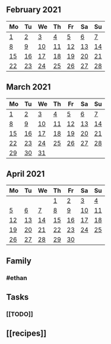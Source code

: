 ##
<!--LupinCalendarBegins--><div class="logseq-tools-calendar"><h2>February 2021</h2><table><thead><tr><th>Mo</th><th>Tu</th><th>We</th><th>Th</th><th>Fr</th><th>Sa</th><th>Su</th></tr></thead><tbody><tr><td><a data-ref="Feb 1st, 2021" href="#/page/Feb 1st, 2021" class="page-ref outofmonth">1</a></td><td><a data-ref="Feb 2nd, 2021" href="#/page/Feb 2nd, 2021" class="page-ref outofmonth">2</a></td><td><a data-ref="Feb 3rd, 2021" href="#/page/Feb 3rd, 2021" class="page-ref outofmonth">3</a></td><td><a data-ref="Feb 4th, 2021" href="#/page/Feb 4th, 2021" class="page-ref outofmonth">4</a></td><td><a data-ref="Feb 5th, 2021" href="#/page/Feb 5th, 2021" class="page-ref outofmonth">5</a></td><td><a data-ref="Feb 6th, 2021" href="#/page/Feb 6th, 2021" class="page-ref outofmonth">6</a></td><td><a data-ref="Feb 7th, 2021" href="#/page/Feb 7th, 2021" class="page-ref outofmonth">7</a></td></tr><tr><td><a data-ref="Feb 8th, 2021" href="#/page/Feb 8th, 2021" class="page-ref outofmonthpage-ref page-exists outofmonth">8</a></td><td><a data-ref="Feb 9th, 2021" href="#/page/Feb 9th, 2021" class="page-ref outofmonth">9</a></td><td><a data-ref="Feb 10th, 2021" href="#/page/Feb 10th, 2021" class="page-ref outofmonth">10</a></td><td><a data-ref="Feb 11th, 2021" href="#/page/Feb 11th, 2021" class="page-ref outofmonth">11</a></td><td><a data-ref="Feb 12th, 2021" href="#/page/Feb 12th, 2021" class="page-ref outofmonth">12</a></td><td><a data-ref="Feb 13th, 2021" href="#/page/Feb 13th, 2021" class="page-ref outofmonth">13</a></td><td><a data-ref="Feb 14th, 2021" href="#/page/Feb 14th, 2021" class="page-ref outofmonthpage-ref page-exists outofmonth">14</a></td></tr><tr><td><a data-ref="Feb 15th, 2021" href="#/page/Feb 15th, 2021" class="page-ref outofmonthpage-ref page-exists outofmonthpage-ref page-exists outofmonth">15</a></td><td><a data-ref="Feb 16th, 2021" href="#/page/Feb 16th, 2021" class="page-ref outofmonthpage-ref page-exists outofmonthpage-ref page-exists outofmonthpage-ref page-exists outofmonth">16</a></td><td><a data-ref="Feb 17th, 2021" href="#/page/Feb 17th, 2021" class="page-ref outofmonthpage-ref page-exists outofmonthpage-ref page-exists outofmonthpage-ref page-exists outofmonthpage-ref page-exists outofmonth">17</a></td><td><a data-ref="Feb 18th, 2021" href="#/page/Feb 18th, 2021" class="page-ref outofmonthpage-ref page-exists outofmonthpage-ref page-exists outofmonthpage-ref page-exists outofmonthpage-ref page-exists outofmonthpage-ref page-exists outofmonth">18</a></td><td><a data-ref="Feb 19th, 2021" href="#/page/Feb 19th, 2021" class="page-ref outofmonthpage-ref page-exists outofmonthpage-ref page-exists outofmonthpage-ref page-exists outofmonthpage-ref page-exists outofmonthpage-ref page-exists outofmonthpage-ref page-exists outofmonth">19</a></td><td><a data-ref="Feb 20th, 2021" href="#/page/Feb 20th, 2021" class="page-ref outofmonthpage-ref page-exists outofmonthpage-ref page-exists outofmonthpage-ref page-exists outofmonthpage-ref page-exists outofmonthpage-ref page-exists outofmonthpage-ref page-exists outofmonthpage-ref page-exists outofmonth">20</a></td><td><a data-ref="Feb 21st, 2021" href="#/page/Feb 21st, 2021" class="page-ref outofmonthpage-ref page-exists outofmonthpage-ref page-exists outofmonthpage-ref page-exists outofmonthpage-ref page-exists outofmonthpage-ref page-exists outofmonthpage-ref page-exists outofmonthpage-ref page-exists outofmonthpage-ref page-exists outofmonth">21</a></td></tr><tr><td><a data-ref="Feb 22nd, 2021" href="#/page/Feb 22nd, 2021" class="page-ref outofmonthpage-ref page-exists outofmonthpage-ref page-exists outofmonthpage-ref page-exists outofmonthpage-ref page-exists outofmonthpage-ref page-exists outofmonthpage-ref page-exists outofmonthpage-ref page-exists outofmonthpage-ref page-exists outofmonthpage-ref page-exists outofmonth">22</a></td><td><a data-ref="Feb 23rd, 2021" href="#/page/Feb 23rd, 2021" class="page-ref outofmonthpage-ref page-exists outofmonthpage-ref page-exists outofmonthpage-ref page-exists outofmonthpage-ref page-exists outofmonthpage-ref page-exists outofmonthpage-ref page-exists outofmonthpage-ref page-exists outofmonthpage-ref page-exists outofmonthpage-ref page-exists outofmonthpage-ref page-exists outofmonth">23</a></td><td><a data-ref="Feb 24th, 2021" href="#/page/Feb 24th, 2021" class="page-ref outofmonthpage-ref page-exists outofmonthpage-ref page-exists outofmonthpage-ref page-exists outofmonthpage-ref page-exists outofmonthpage-ref page-exists outofmonthpage-ref page-exists outofmonthpage-ref page-exists outofmonthpage-ref page-exists outofmonthpage-ref page-exists outofmonthpage-ref page-exists outofmonthpage-ref page-exists outofmonth">24</a></td><td><a data-ref="Feb 25th, 2021" href="#/page/Feb 25th, 2021" class="page-ref outofmonthpage-ref page-exists outofmonthpage-ref page-exists outofmonthpage-ref page-exists outofmonthpage-ref page-exists outofmonthpage-ref page-exists outofmonthpage-ref page-exists outofmonthpage-ref page-exists outofmonthpage-ref page-exists outofmonthpage-ref page-exists outofmonthpage-ref page-exists outofmonthpage-ref page-exists outofmonthpage-ref page-exists outofmonth">25</a></td><td><a data-ref="Feb 26th, 2021" href="#/page/Feb 26th, 2021" class="page-ref outofmonthpage-ref page-exists outofmonthpage-ref page-exists outofmonthpage-ref page-exists outofmonthpage-ref page-exists outofmonthpage-ref page-exists outofmonthpage-ref page-exists outofmonthpage-ref page-exists outofmonthpage-ref page-exists outofmonthpage-ref page-exists outofmonthpage-ref page-exists outofmonthpage-ref page-exists outofmonthpage-ref page-exists outofmonthpage-ref page-exists outofmonth">26</a></td><td><a data-ref="Feb 27th, 2021" href="#/page/Feb 27th, 2021" class="page-ref outofmonth">27</a></td><td><a data-ref="Feb 28th, 2021" href="#/page/Feb 28th, 2021" class="page-ref outofmonthpage-ref page-exists outofmonth">28</a></td></tr></tbody></table></div><!--LupinCalendarEnds-->
##
<!--LupinCalendarBegins--><div class="logseq-tools-calendar"><h2>March 2021</h2><table><thead><tr><th>Mo</th><th>Tu</th><th>We</th><th>Th</th><th>Fr</th><th>Sa</th><th>Su</th></tr></thead><tbody><tr><td><a data-ref="Mar 1st, 2021" href="#/page/Mar 1st, 2021" class="page-ref today">1</a></td><td><a data-ref="Mar 2nd, 2021" href="#/page/Mar 2nd, 2021" class="page-ref">2</a></td><td><a data-ref="Mar 3rd, 2021" href="#/page/Mar 3rd, 2021" class="page-ref">3</a></td><td><a data-ref="Mar 4th, 2021" href="#/page/Mar 4th, 2021" class="page-ref">4</a></td><td><a data-ref="Mar 5th, 2021" href="#/page/Mar 5th, 2021" class="page-ref">5</a></td><td><a data-ref="Mar 6th, 2021" href="#/page/Mar 6th, 2021" class="page-ref">6</a></td><td><a data-ref="Mar 7th, 2021" href="#/page/Mar 7th, 2021" class="page-ref">7</a></td></tr><tr><td><a data-ref="Mar 8th, 2021" href="#/page/Mar 8th, 2021" class="page-ref">8</a></td><td><a data-ref="Mar 9th, 2021" href="#/page/Mar 9th, 2021" class="page-ref">9</a></td><td><a data-ref="Mar 10th, 2021" href="#/page/Mar 10th, 2021" class="page-ref">10</a></td><td><a data-ref="Mar 11th, 2021" href="#/page/Mar 11th, 2021" class="page-ref">11</a></td><td><a data-ref="Mar 12th, 2021" href="#/page/Mar 12th, 2021" class="page-ref">12</a></td><td><a data-ref="Mar 13th, 2021" href="#/page/Mar 13th, 2021" class="page-ref">13</a></td><td><a data-ref="Mar 14th, 2021" href="#/page/Mar 14th, 2021" class="page-ref">14</a></td></tr><tr><td><a data-ref="Mar 15th, 2021" href="#/page/Mar 15th, 2021" class="page-ref">15</a></td><td><a data-ref="Mar 16th, 2021" href="#/page/Mar 16th, 2021" class="page-ref">16</a></td><td><a data-ref="Mar 17th, 2021" href="#/page/Mar 17th, 2021" class="page-ref">17</a></td><td><a data-ref="Mar 18th, 2021" href="#/page/Mar 18th, 2021" class="page-ref">18</a></td><td><a data-ref="Mar 19th, 2021" href="#/page/Mar 19th, 2021" class="page-ref">19</a></td><td><a data-ref="Mar 20th, 2021" href="#/page/Mar 20th, 2021" class="page-ref">20</a></td><td><a data-ref="Mar 21st, 2021" href="#/page/Mar 21st, 2021" class="page-ref">21</a></td></tr><tr><td><a data-ref="Mar 22nd, 2021" href="#/page/Mar 22nd, 2021" class="page-ref">22</a></td><td><a data-ref="Mar 23rd, 2021" href="#/page/Mar 23rd, 2021" class="page-ref">23</a></td><td><a data-ref="Mar 24th, 2021" href="#/page/Mar 24th, 2021" class="page-ref">24</a></td><td><a data-ref="Mar 25th, 2021" href="#/page/Mar 25th, 2021" class="page-ref">25</a></td><td><a data-ref="Mar 26th, 2021" href="#/page/Mar 26th, 2021" class="page-ref">26</a></td><td><a data-ref="Mar 27th, 2021" href="#/page/Mar 27th, 2021" class="page-ref">27</a></td><td><a data-ref="Mar 28th, 2021" href="#/page/Mar 28th, 2021" class="page-ref">28</a></td></tr><tr><td><a data-ref="Mar 29th, 2021" href="#/page/Mar 29th, 2021" class="page-ref">29</a></td><td><a data-ref="Mar 30th, 2021" href="#/page/Mar 30th, 2021" class="page-ref">30</a></td><td><a data-ref="Mar 31st, 2021" href="#/page/Mar 31st, 2021" class="page-ref">31</a></td><td></td><td></td><td></td><td></td></tr></tbody></table></div><!--LupinCalendarEnds-->
##
<!--LupinCalendarBegins--><div class="logseq-tools-calendar"><h2>April 2021</h2><table><thead><tr><th>Mo</th><th>Tu</th><th>We</th><th>Th</th><th>Fr</th><th>Sa</th><th>Su</th></tr></thead><tbody><tr><td></td><td></td><td></td><td><a data-ref="Apr 1st, 2021" href="#/page/Apr 1st, 2021" class="page-ref outofmonth">1</a></td><td><a data-ref="Apr 2nd, 2021" href="#/page/Apr 2nd, 2021" class="page-ref outofmonth">2</a></td><td><a data-ref="Apr 3rd, 2021" href="#/page/Apr 3rd, 2021" class="page-ref outofmonth">3</a></td><td><a data-ref="Apr 4th, 2021" href="#/page/Apr 4th, 2021" class="page-ref outofmonth">4</a></td></tr><tr><td><a data-ref="Apr 5th, 2021" href="#/page/Apr 5th, 2021" class="page-ref outofmonth">5</a></td><td><a data-ref="Apr 6th, 2021" href="#/page/Apr 6th, 2021" class="page-ref outofmonth">6</a></td><td><a data-ref="Apr 7th, 2021" href="#/page/Apr 7th, 2021" class="page-ref outofmonth">7</a></td><td><a data-ref="Apr 8th, 2021" href="#/page/Apr 8th, 2021" class="page-ref outofmonth">8</a></td><td><a data-ref="Apr 9th, 2021" href="#/page/Apr 9th, 2021" class="page-ref outofmonth">9</a></td><td><a data-ref="Apr 10th, 2021" href="#/page/Apr 10th, 2021" class="page-ref outofmonth">10</a></td><td><a data-ref="Apr 11th, 2021" href="#/page/Apr 11th, 2021" class="page-ref outofmonth">11</a></td></tr><tr><td><a data-ref="Apr 12th, 2021" href="#/page/Apr 12th, 2021" class="page-ref outofmonth">12</a></td><td><a data-ref="Apr 13th, 2021" href="#/page/Apr 13th, 2021" class="page-ref outofmonth">13</a></td><td><a data-ref="Apr 14th, 2021" href="#/page/Apr 14th, 2021" class="page-ref outofmonth">14</a></td><td><a data-ref="Apr 15th, 2021" href="#/page/Apr 15th, 2021" class="page-ref outofmonth">15</a></td><td><a data-ref="Apr 16th, 2021" href="#/page/Apr 16th, 2021" class="page-ref outofmonth">16</a></td><td><a data-ref="Apr 17th, 2021" href="#/page/Apr 17th, 2021" class="page-ref outofmonth">17</a></td><td><a data-ref="Apr 18th, 2021" href="#/page/Apr 18th, 2021" class="page-ref outofmonth">18</a></td></tr><tr><td><a data-ref="Apr 19th, 2021" href="#/page/Apr 19th, 2021" class="page-ref outofmonth">19</a></td><td><a data-ref="Apr 20th, 2021" href="#/page/Apr 20th, 2021" class="page-ref outofmonth">20</a></td><td><a data-ref="Apr 21st, 2021" href="#/page/Apr 21st, 2021" class="page-ref outofmonth">21</a></td><td><a data-ref="Apr 22nd, 2021" href="#/page/Apr 22nd, 2021" class="page-ref outofmonth">22</a></td><td><a data-ref="Apr 23rd, 2021" href="#/page/Apr 23rd, 2021" class="page-ref outofmonth">23</a></td><td><a data-ref="Apr 24th, 2021" href="#/page/Apr 24th, 2021" class="page-ref outofmonth">24</a></td><td><a data-ref="Apr 25th, 2021" href="#/page/Apr 25th, 2021" class="page-ref outofmonth">25</a></td></tr><tr><td><a data-ref="Apr 26th, 2021" href="#/page/Apr 26th, 2021" class="page-ref outofmonth">26</a></td><td><a data-ref="Apr 27th, 2021" href="#/page/Apr 27th, 2021" class="page-ref outofmonth">27</a></td><td><a data-ref="Apr 28th, 2021" href="#/page/Apr 28th, 2021" class="page-ref outofmonth">28</a></td><td><a data-ref="Apr 29th, 2021" href="#/page/Apr 29th, 2021" class="page-ref outofmonth">29</a></td><td><a data-ref="Apr 30th, 2021" href="#/page/Apr 30th, 2021" class="page-ref outofmonth">30</a></td><td></td><td></td></tr></tbody></table></div><!--LupinCalendarEnds-->
## Family
### #ethan
## Tasks
### [[TODO]]
## [[recipes]]